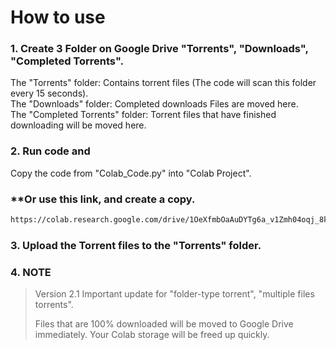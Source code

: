 # How to use #
### 1. Create 3 Folder on Google Drive "Torrents", "Downloads", "Completed Torrents". ###
The "Torrents" folder: Contains torrent files (The code will scan this folder every 15 seconds).  
The "Downloads" folder: Completed downloads Files are moved here.  
The "Completed Torrents" folder: Torrent files that have finished downloading will be moved here.
### 2. Run code and 
Copy the code from "Colab_Code.py" into "Colab Project".  
### **Or use this link, and create a copy. ###
   ```bash
   https://colab.research.google.com/drive/1OeXfmbOaAuDYTg6a_v1Zmh04oqj_8kQd
  ```
### 3. Upload the Torrent files to the "Torrents" folder. ###
### 4. NOTE ###
>Version 2.1 Important update for "folder-type torrent", "multiple files torrents".
>
>Files that are 100% downloaded will be moved to Google Drive immediately.
Your Colab storage will be freed up quickly.
